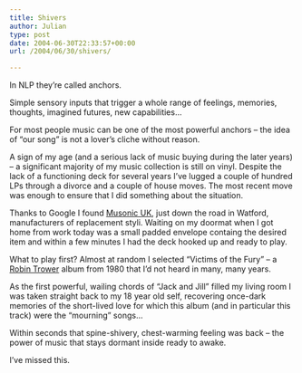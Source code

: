 ```yaml
---
title: Shivers
author: Julian
type: post
date: 2004-06-30T22:33:57+00:00
url: /2004/06/30/shivers/

---
```

In NLP they&#8217;re called anchors.

Simple sensory inputs that trigger a whole range of feelings, memories, thoughts, imagined futures, new capabilities&#8230;

For most people music can be one of the most powerful anchors &#8211; the idea of &#8220;our song&#8221; is not a lover&#8217;s cliche without reason.

A sign of my age (and a serious lack of music buying during the later years) &#8211; a significant majority of my music collection is still on vinyl. Despite the lack of a functioning deck for several years I&#8217;ve lugged a couple of hundred LPs through a divorce and a couple of house moves. The most recent move was enough to ensure that I did something about the situation.

Thanks to Google I found [Musonic UK][1], just down the road in Watford, manufacturers of replacement styli. Waiting on my doormat when I got home from work today was a small padded envelope containg the desired item and within a few minutes I had the deck hooked up and ready to play.

What to play first? Almost at random I selected &#8220;Victims of the Fury&#8221; &#8211; a [Robin Trower][2] album from 1980 that I&#8217;d not heard in many, many years. 

As the first powerful, wailing chords of &#8220;Jack and Jill&#8221; filled my living room I was taken straight back to my 18 year old self, recovering once-dark memories of the short-lived love for which this album (and in particular this track) were the &#8220;mourning&#8221; songs&#8230; 

Within seconds that spine-shivery, chest-warming feeling was back &#8211; the power of music that stays dormant inside ready to awake.

I&#8217;ve missed this.

 [1]: http://www.musonic.co.uk
 [2]: http://www.trowerpower.com/